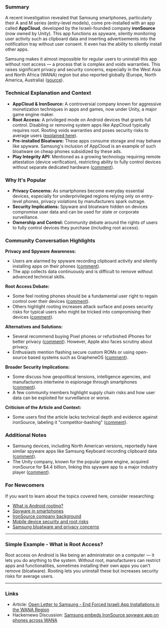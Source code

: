 ### Summary

A recent investigation revealed that Samsung smartphones, particularly their A and M series (entry-level models), come pre-installed with an app called **AppCloud**, developed by the Israeli-founded company **ironSource** (now owned by Unity). This app functions as spyware, silently monitoring user activity such as clipboard data and inserting advertisements into the notification tray without user consent. It even has the ability to silently install other apps. 

Samsung makes it almost impossible for regular users to uninstall this app without root access — a process that is complex and voids warranties. This raises significant privacy and security concerns, especially in the West Asia and North Africa (WANA) region but also reported globally (Europe, North America, Australia) ([source](https://smex.org/open-letter-to-samsung-end-forced-israeli-app-installations-in-the-wana-region/)).

### Technical Explanation and Context
- **AppCloud & IronSource:** A controversial company known for aggressive monetization techniques in apps and games, now under Unity, a major game engine maker.
- **Root Access:** A privileged mode on Android devices that grants full control. Disabling or removing system apps like AppCloud typically requires root. Rooting voids warranties and poses security risks to average users ([explained here](https://news.ycombinator.com/item?id=44334486)).
- **Pre-installed Bloatware:** These apps consume storage and may behave like spyware. Samsung's inclusion of AppCloud is an example of such bloatware on cheap phones subsidized by these ads.
- **Play Integrity API:** Mentioned as a growing technology requiring remote attestation (device verification), restricting ability to fully control devices without separate dedicated hardware ([comment](https://news.ycombinator.com/item?id=44334424)).

### Why It's Popular
- **Privacy Concerns:** As smartphones become everyday essential devices, especially for underprivileged regions relying only on entry-level phones, privacy violations by manufacturers spark outrage.
- **Security Implications:** Spyware and bloatware hidden on devices compromise user data and can be used for state or corporate surveillance.
- **Ownership and Control:** Community debate around the rights of users to fully control devices they purchase (including root access).

### Community Conversation Highlights

**Privacy and Spyware Awareness:**
- Users are alarmed by spyware recording clipboard activity and silently installing apps on their phones ([comment](https://news.ycombinator.com/item?id=44334583)).
- The app collects data continuously and is difficult to remove without advanced technical skills.

**Root Access Debate:**
- Some feel rooting phones should be a fundamental user right to regain control over their devices ([comment](https://news.ycombinator.com/item?id=44334486)).
- Others highlight rooting increases attack surface and poses security risks for typical users who might be tricked into compromising their devices ([comment](https://news.ycombinator.com/item?id=44335597)).

**Alternatives and Solutions:**
- Several recommend buying Pixel phones or refurbished iPhones for better privacy ([comment](https://news.ycombinator.com/item?id=44334451)). However, Apple also faces scrutiny about privacy.
- Enthusiasts mention flashing secure custom ROMs or using open-source based systems such as GrapheneOS ([comment](https://news.ycombinator.com/item?id=44340557)).

**Broader Security Implications:**
- Some discuss how geopolitical tensions, intelligence agencies, and manufacturers intertwine in espionage through smartphones ([comment](https://news.ycombinator.com/item?id=44334361)).
- A few community members highlight supply chain risks and how user data can be exploited for surveillance or worse.

**Criticism of the Article and Context:**
- Some users find the article lacks technical depth and evidence against ironSource, labeling it "competitor-bashing" ([comment](https://news.ycombinator.com/item?id=44335092)).

### Additional Notes
- Samsung devices, including North American versions, reportedly have similar spyware apps like Samsung Keyboard recording clipboard data ([comment](https://news.ycombinator.com/item?id=44334583)).
- The Unity company, known for the popular game engine, acquired ironSource for $4.4 billion, linking this spyware app to a major industry player ([comment](https://news.ycombinator.com/item?id=44334730)).

### For Newcomers
If you want to learn about the topics covered here, consider researching:
- [What is Android rooting?](https://www.google.com/search?q=android+rooting)
- [Spyware in smartphones](https://www.google.com/search?q=smartphone+spyware)
- [IronSource company background](https://www.google.com/search?q=ironSource)
- [Mobile device security and root risks](https://www.google.com/search?q=android+root+security+risks)
- [Samsung bloatware and privacy concerns](https://www.google.com/search?q=samsung+bloatware+privacy)

---

### Simple Example - What is Root Access?
Root access on Android is like being an administrator on a computer — it lets you do anything to the system. Without root, manufacturers can restrict apps and functionalities, sometimes installing their own apps you can't remove (bloatware). Rooting lets you uninstall these but increases security risks for average users.

---

### Links
- Article: [Open Letter to Samsung - End Forced Israeli App Installations in the WANA Region](https://smex.org/open-letter-to-samsung-end-forced-israeli-app-installations-in-the-wana-region/)
- Hackernews Discussion: [Samsung embeds IronSource spyware app on phones across WANA](https://news.ycombinator.com/item?id=44334167)